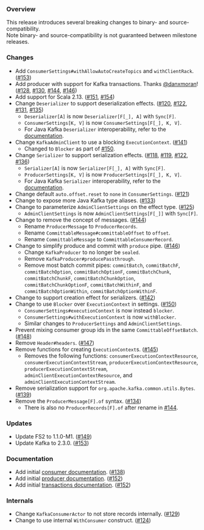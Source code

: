 ### Overview

This release introduces several breaking changes to binary- and source-compatibility.<br>
Note binary- and source-compatibility is not guaranteed between milestone releases.

### Changes

- Add `ConsumerSettings#withAllowAutoCreateTopics` and `withClientRack`. ([#153][#153])
- Add producer with support for Kafka transactions. Thanks [@danxmoran](https://github.com/danxmoran)! ([#128][#128], [#130][#130], [#144][#144], [#146][#146])
- Add support for Scala 2.13. ([#151][#151], [#154][#154])
- Change `Deserializer` to support deserialization effects. ([#120][#120], [#122][#122], [#131][#131], [#135][#135])
  - `Deserializer[A]` is now `Deserializer[F[_], A]` with `Sync[F]`.
  - `ConsumerSettings[K, V]` is now `ConsumerSettings[F[_], K, V]`.
  - For Java Kafka `Deserializer` interoperability, refer to the [documentation](https://ovotech.github.io/fs2-kafka/docs/consumers#java-interoperability).
- Change `KafkaAdminClient` to use a blocking `ExecutionContext`. ([#141][#141])
  - Changed to `Blocker` as part of [#150][#150].
- Change `Serializer` to support serialization effects. ([#118][#118], [#119][#119], [#122][#122], [#136][#136])
  - `Serializer[A]` is now `Serializer[F[_], A]` with `Sync[F]`.
  - `ProducerSettings[K, V]` is now `ProducerSettings[F[_], K, V]`.
  - For Java Kafka `Serializer` interoperability, refer to the [documentation](https://ovotech.github.io/fs2-kafka/docs/producers#java-interoperability).
- Change default `auto.offset.reset` to `none` in `ConsumerSettings`. ([#121][#121])
- Change to expose more Java Kafka type aliases. ([#133][#133])
- Change to parameterize `AdminClientSettings` on the effect type. ([#125][#125])
  - `AdminClientSettings` is now `AdminClientSettings[F[_]]` with `Sync[F]`.
- Change to remove the concept of messages. ([#144][#144])
  - Rename `ProducerMessage` to `ProducerRecords`.
  - Rename `CommittableMessage#committableOffset` to `offset`.
  - Rename `CommittableMessage` to `CommittableConsumerRecord`.
- Change to simplify produce and commit with `produce` pipe. ([#146][#146])
  - Change `KafkaProducer` to no longer be `sealed`.
  - Remove `KafkaProducer#producePassthrough`.
  - Remove most batch commit pipes: `commitBatch`, `commitBatchF`, `commitBatchOption`, `commitBatchOptionF`, `commitBatchChunk`, `commitBatchChunkF`, `commitBatchChunkOption`, `commitBatchChunkOptionF`, `commitBatchWithinF`, and `commitBatchOptionWithin`, `commitBatchOptionWithinF`.
- Change to support creation effect for serializers. ([#142][#142])
- Change to use `Blocker` over `ExecutionContext` in settings. ([#150][#150])
  - `ConsumerSettings#executionContext` is now instead `blocker`.
  - `ConsumerSettings#withExecutionContext` is now `withBlocker`.
  - Similar changes to `ProducerSettings` and `AdminClientSettings`.
- Prevent mixing consumer group ids in the same `CommittableOffsetBatch`. ([#148][#148])
- Remove `Header#headers`. ([#147][#147])
- Remove functions for creating `ExecutionContext`s. ([#145][#145])
  - Removes the following functions: `consumerExecutionContextResource`, `consumerExecutionContextStream`, `producerExecutionContextResource`, `producerExecutionContextStream`, `adminClientExecutionContextResource`, and `adminClientExecutionContextStream`.
- Remove serialization support for `org.apache.kafka.common.utils.Bytes`. ([#139][#139])
- Remove the `ProducerMessage[F].of` syntax. ([#134][#134])
  - There is also no `ProducerRecords[F].of` after rename in [#144][#144].

### Updates

- Update FS2 to 1.1.0-M1. ([#149][#149])
- Update Kafka to 2.3.0. ([#153][#153])

### Documentation

- Add initial [consumer documentation](https://ovotech.github.io/fs2-kafka/docs/consumers). ([#138][#138])
- Add initial [producer documentation](https://ovotech.github.io/fs2-kafka/docs/producers). ([#152][#152])
- Add initial [transactions documentation](https://ovotech.github.io/fs2-kafka/docs/transactions). ([#152][#152])

### Internals

- Change `KafkaConsumerActor` to not store records internally. ([#129][#129])
- Change to use internal `WithConsumer` construct. ([#124][#124])

[#118]: https://github.com/ovotech/fs2-kafka/pull/118
[#119]: https://github.com/ovotech/fs2-kafka/pull/119
[#120]: https://github.com/ovotech/fs2-kafka/pull/120
[#121]: https://github.com/ovotech/fs2-kafka/pull/121
[#122]: https://github.com/ovotech/fs2-kafka/pull/122
[#124]: https://github.com/ovotech/fs2-kafka/pull/124
[#125]: https://github.com/ovotech/fs2-kafka/pull/125
[#128]: https://github.com/ovotech/fs2-kafka/issues/128
[#129]: https://github.com/ovotech/fs2-kafka/pull/129
[#130]: https://github.com/ovotech/fs2-kafka/pull/130
[#131]: https://github.com/ovotech/fs2-kafka/pull/131
[#133]: https://github.com/ovotech/fs2-kafka/pull/133
[#134]: https://github.com/ovotech/fs2-kafka/pull/134
[#135]: https://github.com/ovotech/fs2-kafka/pull/135
[#136]: https://github.com/ovotech/fs2-kafka/pull/136
[#138]: https://github.com/ovotech/fs2-kafka/pull/138
[#139]: https://github.com/ovotech/fs2-kafka/pull/139
[#141]: https://github.com/ovotech/fs2-kafka/pull/141
[#142]: https://github.com/ovotech/fs2-kafka/pull/142
[#144]: https://github.com/ovotech/fs2-kafka/pull/144
[#145]: https://github.com/ovotech/fs2-kafka/pull/145
[#146]: https://github.com/ovotech/fs2-kafka/pull/146
[#147]: https://github.com/ovotech/fs2-kafka/pull/147
[#148]: https://github.com/ovotech/fs2-kafka/pull/148
[#149]: https://github.com/ovotech/fs2-kafka/pull/149
[#150]: https://github.com/ovotech/fs2-kafka/pull/150
[#151]: https://github.com/ovotech/fs2-kafka/pull/151
[#152]: https://github.com/ovotech/fs2-kafka/pull/152
[#153]: https://github.com/ovotech/fs2-kafka/pull/153
[#154]: https://github.com/ovotech/fs2-kafka/pull/154

